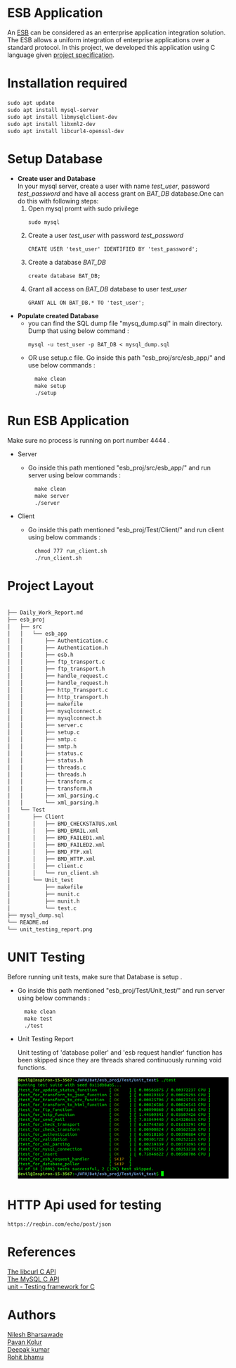 # ESB Application
An [ESB](https://en.wikipedia.org/wiki/Enterprise_service_bus) can be considered as an enterprise application integration solution. The ESB allows a uniform integration of enterprise applications over a standard protocol. In this project, we developed this application using C language given [project specification](https://docs.google.com/document/d/e/2PACX-1vS7DqPrm7u3Ril-yrpdw5VjW4owi3hx-nD7vsvrBV4SCSXZU9k5gYXLXssyfKfMln1qUHp6WH_zTCFc/pub).

# Installation required
    sudo apt update
    sudo apt install mysql-server
    sudo apt install libmysqlclient-dev
    sudo apt install libxml2-dev
    sudo apt install libcurl4-openssl-dev

# Setup Database
* **Create user and Database**    
In your mysql server, create a user with  name *test_user*, password *test_password* and have all access grant on *BAT_DB* database.One can do this with following steps:<br />
    1. Open mysql promt with sudo privilege
        ```
        sudo mysql
        ```
    2. Create a user *test_user* with password *test_password*
        ```
        CREATE USER 'test_user' IDENTIFIED BY 'test_password';
        ```
    3. Create a database *BAT_DB*
        ```
        create database BAT_DB;
        ```
    4. Grant all access on *BAT_DB* database to user *test_user*
        ```
        GRANT ALL ON BAT_DB.* TO 'test_user';
        ```
* **Populate created Database**
    * you can find the SQL dump file "mysq_dump.sql" in main directory. Dump that using below command :<br/>
        ```
        mysql -u test_user -p BAT_DB < mysql_dump.sql
        ```
    * OR use setup.c file. Go inside this path "esb_proj/src/esb_app/" and use below commands :<br/>
        ```
          make clean
          make setup
          ./setup
         ```


# Run ESB Application
Make sure no process is running on port number 4444 .
* Server
    * Go inside this path mentioned "esb_proj/src/esb_app/" and run server using below commands :<br/>
        ```
          make clean
          make server  
          ./server
        ```



* Client
    * Go inside this path mentioned "esb_proj/Test/Client/" and run client using below commands :<br/>
        ```
          chmod 777 run_client.sh
          ./run_client.sh
        ```

# Project Layout     
```

├── Daily_Work_Report.md
├── esb_proj
│   ├── src
│   │   └── esb_app
│   │       ├── Authentication.c
│   │       ├── Authentication.h
│   │       ├── esb.h
│   │       ├── ftp_transport.c
│   │       ├── ftp_transport.h
│   │       ├── handle_request.c
│   │       ├── handle_request.h
│   │       ├── http_Transport.c
│   │       ├── http_transport.h
│   │       ├── makefile
│   │       ├── mysqlconnect.c
│   │       ├── mysqlconnect.h
│   │       ├── server.c
│   │       ├── setup.c
│   │       ├── smtp.c
│   │       ├── smtp.h
│   │       ├── status.c
│   │       ├── status.h
│   │       ├── threads.c
│   │       ├── threads.h
│   │       ├── transform.c
│   │       ├── transform.h
│   │       ├── xml_parsing.c
│   │       └── xml_parsing.h
│   └── Test
│       ├── Client
│       │   ├── BMD_CHECKSTATUS.xml
│       │   ├── BMD_EMAIL.xml
│       │   ├── BMD_FAILED1.xml
│       │   ├── BMD_FAILED2.xml
│       │   ├── BMD_FTP.xml
│       │   ├── BMD_HTTP.xml
│       │   ├── client.c
│       │   └── run_client.sh
│       └── Unit_test
│           ├── makefile
│           ├── munit.c
│           ├── munit.h
│           └── test.c
├── mysql_dump.sql
└── README.md
└── unit_testing_report.png

```

# UNIT Testing
Before running unit tests, make sure that Database is setup .  
* Go inside this path mentioned "esb_proj/Test/Unit_test/" and run server using below commands :<br/>
    ```
      make clean
      make test
      ./test
     ```
* Unit Testing Report

  Unit testing of 'database poller' and 'esb request handler' function has been skipped since they are threads shared continuously running void functions.

  <img src="/unit_testing_report.png" width=auto height=auto>

# HTTP Api used for testing

    https://reqbin.com/echo/post/json


# References
[The libcurl C API](https://curl.se/libcurl/c/)  
[The MySQL C API](https://dev.mysql.com/doc/c-api/8.0/en/c-api-function-reference.html)  
[µnit - Testing framework for C ](https://nemequ.github.io/munit/)

# Authors
[Nilesh Bharsawade](https://github.com/nileshbharsawade24)  
[Pavan Kolur](https://github.com/pavankolur123)  
[Deepak kumar](https://github.com/deepakjnv880)  
[Rohit bhamu](https://github.com/rohitbhamu)
